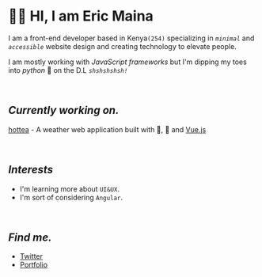 # 👋🏾 **HI, I am Eric Maina**

I am a front-end developer based in Kenya`(254)` specializing in _`minimal`_ and _`accessible`_ website design and creating technology to elevate people.

I am mostly working with _JavaScript frameworks_ but I'm dipping my toes into _python_ 🐍 on the D.L _`shshshshsh!`_

<br />

## **_Currently working on._**

[hottea](https://github.com/exuseric/hottea) - A weather web application built with 💜, 🥑 and [Vue.js](https://vuejs.org)

<br />

## **_Interests_**

- I'm learning more about `UI&UX`.
- I'm sort of considering `Angular`.

<br />

## **_Find me._**

- [Twitter](https://twitter.com/exuseric)
- [Portfolio](https://itseric.netlify.app)
